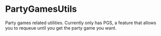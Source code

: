 # PartyGamesUtils

Party games related utilities. Currently only has PGS, a feature that allows you to requeue until you get the party game you want.
